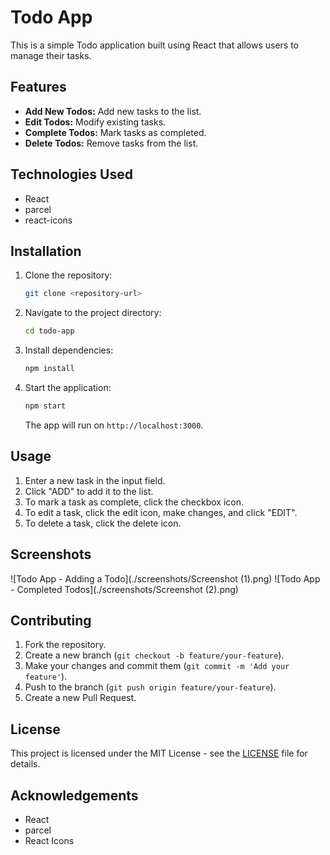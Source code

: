 # Todo App

This is a simple Todo application built using React that allows users to manage their tasks.

## Features

- **Add New Todos:** Add new tasks to the list.
- **Edit Todos:** Modify existing tasks.
- **Complete Todos:** Mark tasks as completed.
- **Delete Todos:** Remove tasks from the list.

## Technologies Used

- React
- parcel
- react-icons
## Installation

1. Clone the repository:

    ```bash
    git clone <repository-url>
    ```

2. Navigate to the project directory:

    ```bash
    cd todo-app
    ```

3. Install dependencies:

    ```bash
    npm install
    ```

4. Start the application:

    ```bash
    npm start
    ```

    The app will run on `http://localhost:3000`.

## Usage

1. Enter a new task in the input field.
2. Click "ADD" to add it to the list.
3. To mark a task as complete, click the checkbox icon.
4. To edit a task, click the edit icon, make changes, and click "EDIT".
5. To delete a task, click the delete icon.

## Screenshots

![Todo App - Adding a Todo](./screenshots/Screenshot (1).png)
![Todo App - Completed Todos](./screenshots/Screenshot (2).png)

## Contributing

1. Fork the repository.
2. Create a new branch (`git checkout -b feature/your-feature`).
3. Make your changes and commit them (`git commit -m 'Add your feature'`).
4. Push to the branch (`git push origin feature/your-feature`).
5. Create a new Pull Request.

## License

This project is licensed under the MIT License - see the [LICENSE](LICENSE) file for details.

## Acknowledgements

- React
- parcel
- React Icons
